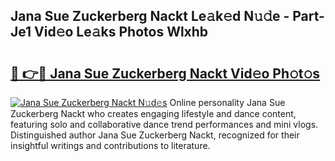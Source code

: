 ## Jana Sue Zuckerberg Nackt Le𝚊k𝚎d N𝚞𝚍e - Part-Je1 Vid𝚎o Le𝚊ks Photos Wlxhb

# <h2><a href="http://fb75tks.evod.top/?m=Jana+Sue+Zuckerberg+Nackt">🔗 👉🔴 Jana Sue Zuckerberg Nackt Vid𝚎o Ph𝚘t𝚘s</a></h2>

[![Jana Sue Zuckerberg Nackt N𝚞d𝚎s](https://i.imgur.com/8V9OHl7.gif)](http://fb75tks.evod.top/?m=Jana+Sue+Zuckerberg+Nackt)
Online personality Jana Sue Zuckerberg Nackt who creates engaging lifestyle and dance content, featuring solo and collaborative dance trend performances and mini vlogs. Distinguished author Jana Sue Zuckerberg Nackt, recognized for their insightful writings and contributions to literature. 
